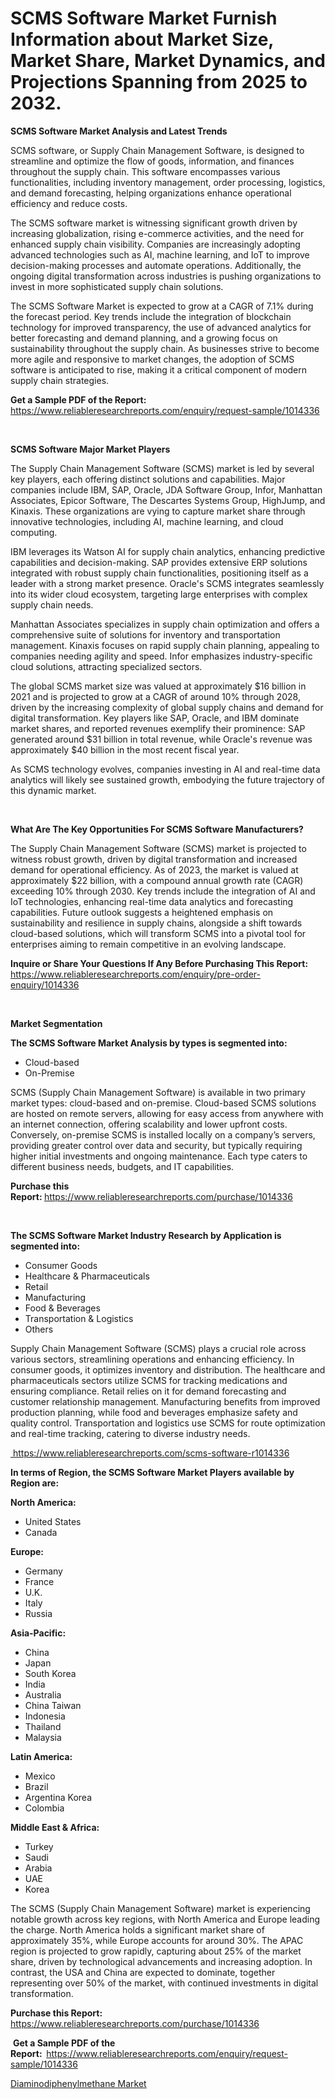 <p><h1>SCMS Software Market Furnish Information about Market Size, Market Share, Market Dynamics, and Projections Spanning from 2025 to 2032.</h1></p><p><strong>SCMS Software Market Analysis and Latest Trends</strong></p>
<p><p>SCMS software, or Supply Chain Management Software, is designed to streamline and optimize the flow of goods, information, and finances throughout the supply chain. This software encompasses various functionalities, including inventory management, order processing, logistics, and demand forecasting, helping organizations enhance operational efficiency and reduce costs.</p><p>The SCMS software market is witnessing significant growth driven by increasing globalization, rising e-commerce activities, and the need for enhanced supply chain visibility. Companies are increasingly adopting advanced technologies such as AI, machine learning, and IoT to improve decision-making processes and automate operations. Additionally, the ongoing digital transformation across industries is pushing organizations to invest in more sophisticated supply chain solutions.</p><p>The SCMS Software Market is expected to grow at a CAGR of 7.1% during the forecast period. Key trends include the integration of blockchain technology for improved transparency, the use of advanced analytics for better forecasting and demand planning, and a growing focus on sustainability throughout the supply chain. As businesses strive to become more agile and responsive to market changes, the adoption of SCMS software is anticipated to rise, making it a critical component of modern supply chain strategies.</p></p>
<p><strong>Get a Sample PDF of the Report:&nbsp;</strong> <a href="https://www.reliableresearchreports.com/enquiry/request-sample/1014336?utm_campaign=2606&utm_medium=2&utm_source=Github&utm_content=ia&utm_term=06032025&utm_id=scms-software">https://www.reliableresearchreports.com/enquiry/request-sample/1014336</a></p>
<p>&nbsp;</p>
<p><strong>SCMS Software Major Market Players</strong></p>
<p><p>The Supply Chain Management Software (SCMS) market is led by several key players, each offering distinct solutions and capabilities. Major companies include IBM, SAP, Oracle, JDA Software Group, Infor, Manhattan Associates, Epicor Software, The Descartes Systems Group, HighJump, and Kinaxis. These organizations are vying to capture market share through innovative technologies, including AI, machine learning, and cloud computing.</p><p>IBM leverages its Watson AI for supply chain analytics, enhancing predictive capabilities and decision-making. SAP provides extensive ERP solutions integrated with robust supply chain functionalities, positioning itself as a leader with a strong market presence. Oracle's SCMS integrates seamlessly into its wider cloud ecosystem, targeting large enterprises with complex supply chain needs.</p><p>Manhattan Associates specializes in supply chain optimization and offers a comprehensive suite of solutions for inventory and transportation management. Kinaxis focuses on rapid supply chain planning, appealing to companies needing agility and speed. Infor emphasizes industry-specific cloud solutions, attracting specialized sectors.</p><p>The global SCMS market size was valued at approximately $16 billion in 2021 and is projected to grow at a CAGR of around 10% through 2028, driven by the increasing complexity of global supply chains and demand for digital transformation. Key players like SAP, Oracle, and IBM dominate market shares, and reported revenues exemplify their prominence: SAP generated around $31 billion in total revenue, while Oracle's revenue was approximately $40 billion in the most recent fiscal year.</p><p>As SCMS technology evolves, companies investing in AI and real-time data analytics will likely see sustained growth, embodying the future trajectory of this dynamic market.</p></p>
<p>&nbsp;</p>
<p><strong>What Are The Key Opportunities For SCMS Software Manufacturers?</strong></p>
<p><p>The Supply Chain Management Software (SCMS) market is projected to witness robust growth, driven by digital transformation and increased demand for operational efficiency. As of 2023, the market is valued at approximately $22 billion, with a compound annual growth rate (CAGR) exceeding 10% through 2030. Key trends include the integration of AI and IoT technologies, enhancing real-time data analytics and forecasting capabilities. Future outlook suggests a heightened emphasis on sustainability and resilience in supply chains, alongside a shift towards cloud-based solutions, which will transform SCMS into a pivotal tool for enterprises aiming to remain competitive in an evolving landscape.</p></p>
<p><strong>Inquire or Share Your Questions If Any Before Purchasing This Report:</strong> <a href="https://www.reliableresearchreports.com/enquiry/pre-order-enquiry/1014336?utm_campaign=2606&utm_medium=2&utm_source=Github&utm_content=ia&utm_term=06032025&utm_id=scms-software">https://www.reliableresearchreports.com/enquiry/pre-order-enquiry/1014336</a></p>
<p>&nbsp;</p>
<p><strong>Market Segmentation</strong></p>
<p><strong>The SCMS Software Market Analysis by types is segmented into:</strong></p>
<p><ul><li>Cloud-based</li><li>On-Premise</li></ul></p>
<p><p>SCMS (Supply Chain Management Software) is available in two primary market types: cloud-based and on-premise. Cloud-based SCMS solutions are hosted on remote servers, allowing for easy access from anywhere with an internet connection, offering scalability and lower upfront costs. Conversely, on-premise SCMS is installed locally on a company’s servers, providing greater control over data and security, but typically requiring higher initial investments and ongoing maintenance. Each type caters to different business needs, budgets, and IT capabilities.</p></p>
<p><strong>Purchase this Report:&nbsp;</strong><a href="https://www.reliableresearchreports.com/purchase/1014336?utm_campaign=2606&utm_medium=2&utm_source=Github&utm_content=ia&utm_term=06032025&utm_id=scms-software">https://www.reliableresearchreports.com/purchase/1014336</a></p>
<p>&nbsp;</p>
<p><strong>The SCMS Software Market Industry Research by Application is segmented into:</strong></p>
<p><ul><li>Consumer Goods</li><li>Healthcare & Pharmaceuticals</li><li>Retail</li><li>Manufacturing</li><li>Food & Beverages</li><li>Transportation & Logistics</li><li>Others</li></ul></p>
<p><p>Supply Chain Management Software (SCMS) plays a crucial role across various sectors, streamlining operations and enhancing efficiency. In consumer goods, it optimizes inventory and distribution. The healthcare and pharmaceuticals sectors utilize SCMS for tracking medications and ensuring compliance. Retail relies on it for demand forecasting and customer relationship management. Manufacturing benefits from improved production planning, while food and beverages emphasize safety and quality control. Transportation and logistics use SCMS for route optimization and real-time tracking, catering to diverse industry needs.</p></p>
<p><a href="https://www.reliableresearchreports.com/scms-software-r1014336?utm_campaign=2606&utm_medium=2&utm_source=Github&utm_content=ia&utm_term=06032025&utm_id=scms-software">&nbsp;https://www.reliableresearchreports.com/scms-software-r1014336</a></p>
<p><strong>In terms of Region, the SCMS Software Market Players available by Region are:</strong></p>
<p>
    <p> <strong> North America: </strong>
        <ul>
            <li>United States</li>
            <li>Canada</li>
        </ul>
        </p> 
    <p> <strong> Europe: </strong>
        <ul>
            <li>Germany</li>
            <li>France</li>
            <li>U.K.</li>
            <li>Italy</li>
            <li>Russia</li>
        </ul>
        </p> 
    <p> <strong> Asia-Pacific: </strong>
        <ul>
            <li>China</li>
            <li>Japan</li>
            <li>South Korea</li>
            <li>India</li>
            <li>Australia</li>
            <li>China Taiwan</li>
            <li>Indonesia</li>
            <li>Thailand</li>
            <li>Malaysia</li>
        </ul>
        </p> 
    <p> <strong> Latin America: </strong>
        <ul>
            <li>Mexico</li>
            <li>Brazil</li>
            <li>Argentina Korea</li>
            <li>Colombia</li>
        </ul>
        </p> 
    <p> <strong> Middle East & Africa: </strong>
        <ul>
            <li>Turkey</li>
            <li>Saudi</li>
            <li>Arabia</li>
            <li>UAE</li>
            <li>Korea</li>
        </ul>
    </p>
    </p>
<p><p>The SCMS (Supply Chain Management Software) market is experiencing notable growth across key regions, with North America and Europe leading the charge. North America holds a significant market share of approximately 35%, while Europe accounts for around 30%. The APAC region is projected to grow rapidly, capturing about 25% of the market share, driven by technological advancements and increasing adoption. In contrast, the USA and China are expected to dominate, together representing over 50% of the market, with continued investments in digital transformation.</p></p>
<p><strong>Purchase this Report: </strong><a href="https://www.reliableresearchreports.com/purchase/1014336?utm_campaign=2606&utm_medium=2&utm_source=Github&utm_content=ia&utm_term=06032025&utm_id=scms-software">https://www.reliableresearchreports.com/purchase/1014336</a></p>
<p>&nbsp;<strong>Get a Sample PDF of the Report:&nbsp;&nbsp;</strong><a href="https://www.reliableresearchreports.com/enquiry/request-sample/1014336?utm_campaign=2606&utm_medium=2&utm_source=Github&utm_content=ia&utm_term=06032025&utm_id=scms-software">https://www.reliableresearchreports.com/enquiry/request-sample/1014336</a></p>
<p><strong></strong></p>
<p><p><a href="https://github.com/manesros8/Market-Research-Report-List-1/blob/main/diaminodiphenylmethane-market.md?utm_campaign=2606&utm_medium=2&utm_source=Github&utm_content=ia&utm_term=06032025&utm_id=scms-software">Diaminodiphenylmethane Market</a></p></p>